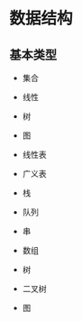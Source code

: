 # 数据结构

## 基本类型

-   集合
-   线性
-   树
-   图

-   线性表
-   广义表
-   栈
-   队列
-   串
-   数组
-   树
-   二叉树
-   图
